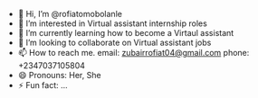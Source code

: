 - 👋 Hi, I’m @rofiatomobolanle
- 👀 I’m interested in Virtual assistant internship roles 
- 🌱 I’m currently learning how to become a Virtaul assistant 
- 💞️ I’m looking to collaborate on Virtual assistant jobs
- 📫 How to reach me. email: zubairrofiat04@gmail.com phone: +2347037105804
- 😄 Pronouns: Her, She
- ⚡ Fun fact: ...

<!---
rofiatomobolanle/rofiatomobolanle is a ✨ special ✨ repository because its `README.md` (this file) appears on your GitHub profile.
You can click the Preview link to take a look at your changes.
--->
